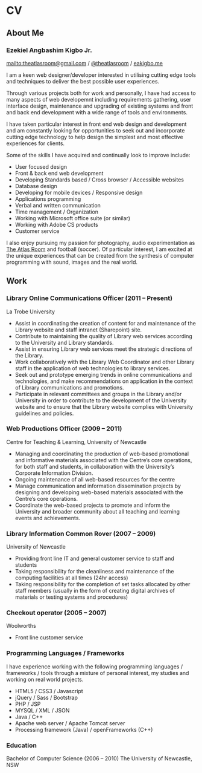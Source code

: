 CV
============================================================================================================================================

## About Me

### Ezekiel Angbashim Kigbo Jr.

<mailto:theatlasroom@gmail.com> / [@theatlasroom](http://twitter.com/theatlasroom) / [eakigbo.me](http://eakigbo.me)

I am a keen web designer/developer interested in utilising cutting edge tools and techniques to deliver the best possible user experiences.

Through various projects both for work and personally, I have had access to many aspects of web developemnt including requirements gathering, user interface design, maintenance and upgrading of existing systems and front and back end development with a wide range of tools and environments.

I have taken particular interest in front end web design and development and am constantly looking for opportunities to seek out and incorporate cutting edge technology to help design the simplest and most effective experiences for clients.

Some of the skills I have acquired and continually look to improve include:

* User focused design
* Front &amp; back end web development
* Developing Standards based / Cross browser / Accessible websites
* Database design
* Developing for mobile devices / Responsive design
* Applications programming
* Verbal and written communication
* Time management / Organization
* Working with Microsoft office suite (or similar)
* Working with Adobe CS products
* Customer service	

I also enjoy pursuing my passion for photography, audio experimentation as [The Atlas Room](http://soundcloud.com/theatlasroom) and football (soccer). Of particular interest, I am excited at the unique experiences that can be created from the synthesis of computer programming with sound, images and the real world.

## Work

### Library Online Communications Officer (2011 – Present)

La Trobe University

* Assist in coordinating the creation of content for and maintenance of the Library website and staff intranet (Sharepoint) site.
* Contribute to maintaining the quality of Library web services according to the University and Library standards.
* Assist in ensuring Library web services meet the strategic directions of the Library.
* Work collaboratively with the Library Web Coordinator and other Library staff in the application of web technologies to library services.
* Seek out and prototype emerging trends in online communications and technologies, and make recommendations on application in the context of Library communications and promotions.
* Participate in relevant committees and groups in the Library and/or University in order to contribute to the development of the University website and to ensure that the Library website complies with University guidelines and policies.

### Web Productions Officer (2009 – 2011)

Centre for Teaching &amp; Learning, University of Newcastle

* Managing and coordinating the production of web-based promotional and informative materials associated with the Centre’s core operations, for both staff and students, in collaboration with the University’s Corporate Information Division.
* Ongoing maintenance of all web-based resources for the centre
* Manage communication and information dissemination projects by designing and developing web-based materials associated with the Centre’s core operations.
* Coordinate the web-based projects to promote and inform the University and broader community about all teaching and learning events and achievements.	

### Library Information Common Rover (2007 – 2009)

University of Newcastle

* Providing front line IT and general customer service to staff and students
* Taking responsibility for the cleanliness and maintenance of the computing facilities at all times (24hr access)
* Taking responsibility for the completion of set tasks allocated by other staff members (usually in the form of creating digital archives of materials or testing systems and procedures)

### Checkout operator (2005 – 2007)

Woolworths

* Front line customer service

### Programming Languages / Frameworks

I have experience working with the following programming languages / frameworks / tools through a mixture of personal interest, my studies and working on real world projects.

* HTML5 / CSS3 / Javascript
* jQuery / Sass / Bootstrap
* PHP / JSP
* MYSQL / XML / JSON
* Java / C++
* Apache web server / Apache Tomcat server
* Processing framework (Java) / openFrameworks (C++)

### Education

Bachelor of Computer Science (2006 – 2010)
The University of Newcastle, NSW				
